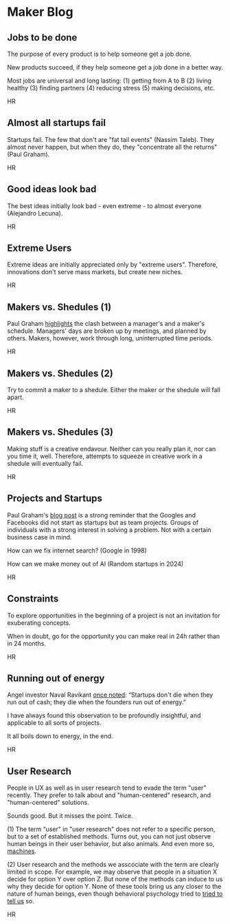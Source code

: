 # Maker Blog

## Jobs to be done 

The purpose of every product is to help someone get a job done.

New products succeed, if they help someone get a job done in a better way.

Most jobs are universal and long lasting: (1) getting from A to B (2) living healthy (3) finding partners (4) reducing stress (5) making decisions, etc.

HR

## Almost all startups fail

Startups fail. The few that don't are "fat tail events" (Nassim Taleb). They almost never happen, but when they do, they "concentrate all the returns" (Paul Graham).

HR

## Good ideas look bad

The best ideas initially look bad - even extreme - to almost everyone (Alejandro Lecuna).

HR

## Extreme Users

Extreme ideas are initially appreciated only by "extreme users". Therefore, innovations don't serve mass markets, but create new niches.

HR

## Makers vs. Shedules (1)

Paul Graham [highlights](https://paulgraham.com/makersschedule.html) the clash between a manager's and a maker's schedule. Managers' days are broken up by meetings, and planned by others. Makers, however, work through long, uninterrupted time periods.

HR

## Makers vs. Shedules (2)

Try to commit a maker to a shedule. Either the maker or the shedule will fall apart.

HR

## Makers vs. Shedules (3)

Making stuff is a creative endavour. Neither can you really plan it, nor can you time it, well. Therefore, attempts to squeeze in creative work in a shedule will eventually fail.

HR


## Projects and Startups

Paul Graham's [blog post](https://www.paulgraham.com/google.html) is a strong reminder that the Googles and Facebooks did not start as startups but as team projects. Groups of individuals with a strong interest in solving a problem. Not with a certain business case in mind.

How can we fix internet search? (Google in 1998)

How can we make money out of AI (Random startups in 2024)

HR

## Constraints

To explore opportunities in the beginning of a project is not an invitation for exuberating concepts. 

When in doubt, go for the opportunity you can make real in 24h rather than in 24 months.

HR

## Running out of energy

Angel investor Naval Ravikant [once noted](https://x.com/naval/status/299291360752726016?lang=de): “Startups don't die when they run out of cash; they die when the founders run out of energy.” 

I have always found this observation to be profoundly insightful, and applicable to all sorts of projects.

It all boils down to energy, in the end.

HR


## User Research

People in UX as well as in user research tend to evade the term "user" recently. They prefer to talk about and "human-centered" research, and "human-centered" solutions.

Sounds good. But it misses the point. Twice.

(1) The term “user" in "user research" does not refer to a specific person, but to a set of established methods. Turns out, you can not just observe human beings in their user behavior, but also animals. And even more so, [machines](https://www.researchgate.net/publication/332636704_Machine_behaviour).

(2) User research and the methods we asscociate with the term are clearly limited in scope. For example, we may observe that people in a situation X decide for option Y over option Z. But none of the methods can induce to us why they decide for option Y. None of these tools bring us any closer to the nature of human beings, even though behavioral psychology tried to [tried to tell us](https://osf.io/ezcuj/) so. 

HR